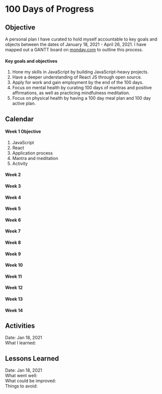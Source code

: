 # 100 Days of Progress

## Objective
A personal plan I have curated to hold myself accountable to key goals and objects between the dates of January 18, 2021 - April 26, 2021. I have mapped out a GANTT board on [monday.com](monday.com) to outline this process.

#### Key goals and objectives
1. Hone my skills in JavaScript by building JavaScript-heavy projects. 
2. Have a deeper understanding of React JS through open source.
3. Apply for work and gain employment by the end of the 100 days.
4. Focus on mental health by curating 100 days of mantras and positive affirmations, as well as practicing mindfulness meditation.
5. Focus on physical health by having a 100 day meal plan and 100 day active plan.

## Calendar
#### Week 1 Objective
1. JavaScript
2. React
3. Application process
4. Mantra and meditation
5. Activity

#### Week 2
#### Week 3
#### Week 4
#### Week 5
#### Week 6
#### Week 7
#### Week 8
#### Week 9
#### Week 10
#### Week 11
#### Week 12
#### Week 13
#### Week 14

## Activities
Date: Jan 18, 2021<br>
What I learned: 

## Lessons Learned
Date: Jan 18, 2021<br>
What went well:<br>
What could be improved:<br>
Things to avoid:<br>
